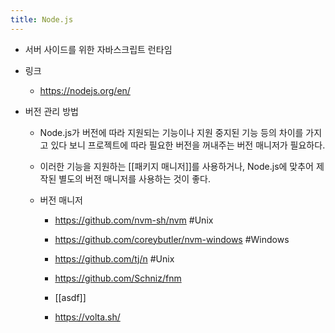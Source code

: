 ```yaml
---
title: Node.js
---
```


- 서버 사이드를 위한 자바스크립트 런타임

- 링크
	 - https://nodejs.org/en/

- 버전 관리 방법
	 - Node.js가 버전에 따라 지원되는 기능이나 지원 중지된 기능 등의 차이를 가지고 있다 보니 프로젝트에 따라 필요한 버전을 꺼내주는 버전 매니저가 필요하다.

	 - 이러한 기능을 지원하는 [[패키지 매니저]]를 사용하거나, Node.js에 맞추어 제작된 별도의 버전 매니저를 사용하는 것이 좋다.

	 - 버전 매니저
		 - https://github.com/nvm-sh/nvm #Unix

		 - https://github.com/coreybutler/nvm-windows #Windows

		 - https://github.com/tj/n #Unix

		 - https://github.com/Schniz/fnm

		 - [[asdf]]

		 - https://volta.sh/
